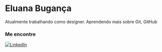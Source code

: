 # Eluana Bugança

Atualmente trabalhando como designer. Aprendendo mais sobre Git, GitHub

### Me encontre

[![LinkedIn](https://img.shields.io/badge/-LinkedIn-000?style=for-the-badge&logo=linkedin&logoColor=30A3DC)](https://https://www.linkedin.com/in/eluana-bugan%C3%A7a//)
